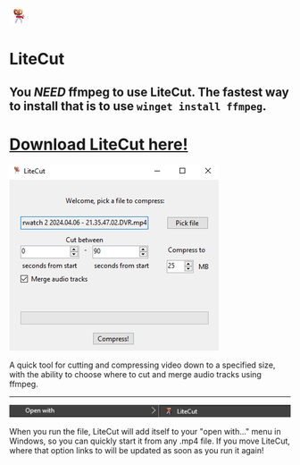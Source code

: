 ![LiteCut icon](./repo_resources/LiteCut.png)

# LiteCut

## You *NEED* ffmpeg to use LiteCut.  The fastest way to install that is to use `winget install ffmpeg`.

# [Download LiteCut here!](https://github.com/gotimo2/LiteCut/releases)

![Screenshot of the app](./repo_resources/Screenshot_app.png)

A quick tool for cutting and compressing video down to a specified size, with the ability to choose where to cut and merge audio tracks using ffmpeg.

---- 

![Screenshot of open with](./repo_resources/Screenshot_openwith.png)

When you run the file, LiteCut will add itself to your "open with..." menu in Windows, so you can quickly start it from any .mp4 file. If you move LiteCut, where that option links to will be updated as soon as you run it again!
